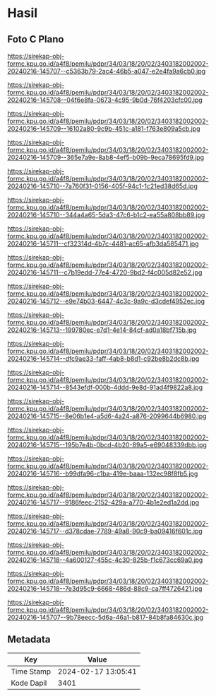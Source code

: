 # Hasil

## Foto C Plano

https://sirekap-obj-formc.kpu.go.id/a4f8/pemilu/pdpr/34/03/18/20/02/3403182002002-20240216-145707--c5363b79-2ac4-46b5-a047-e2e4fa9a6cb0.jpg

https://sirekap-obj-formc.kpu.go.id/a4f8/pemilu/pdpr/34/03/18/20/02/3403182002002-20240216-145708--04f6e8fa-0673-4c95-9b0d-76f4203cfc00.jpg

https://sirekap-obj-formc.kpu.go.id/a4f8/pemilu/pdpr/34/03/18/20/02/3403182002002-20240216-145709--16102a80-9c9b-451c-a181-f763e809a5cb.jpg

https://sirekap-obj-formc.kpu.go.id/a4f8/pemilu/pdpr/34/03/18/20/02/3403182002002-20240216-145709--365e7a9e-8ab8-4ef5-b09b-9eca78695fd9.jpg

https://sirekap-obj-formc.kpu.go.id/a4f8/pemilu/pdpr/34/03/18/20/02/3403182002002-20240216-145710--7a760f31-0156-405f-94c1-1c21ed38d65d.jpg

https://sirekap-obj-formc.kpu.go.id/a4f8/pemilu/pdpr/34/03/18/20/02/3403182002002-20240216-145710--344a4a65-5da3-47c6-b1c2-ea55a808bb89.jpg

https://sirekap-obj-formc.kpu.go.id/a4f8/pemilu/pdpr/34/03/18/20/02/3403182002002-20240216-145711--cf32314d-4b7c-4481-ac65-afb3da585471.jpg

https://sirekap-obj-formc.kpu.go.id/a4f8/pemilu/pdpr/34/03/18/20/02/3403182002002-20240216-145711--c7b19edd-77e4-4720-9bd2-f4c005d82e52.jpg

https://sirekap-obj-formc.kpu.go.id/a4f8/pemilu/pdpr/34/03/18/20/02/3403182002002-20240216-145712--e9e74b03-6447-4c3c-9a9c-d3cdef4952ec.jpg

https://sirekap-obj-formc.kpu.go.id/a4f8/pemilu/pdpr/34/03/18/20/02/3403182002002-20240216-145713--199780ec-e7d1-4e14-84cf-ad0a18bf715b.jpg

https://sirekap-obj-formc.kpu.go.id/a4f8/pemilu/pdpr/34/03/18/20/02/3403182002002-20240216-145714--dfc9ae33-faff-4ab8-b8d1-c92be8b2dc8b.jpg

https://sirekap-obj-formc.kpu.go.id/a4f8/pemilu/pdpr/34/03/18/20/02/3403182002002-20240216-145714--8543efdf-000b-4ddd-9e8d-91ad4f9822a8.jpg

https://sirekap-obj-formc.kpu.go.id/a4f8/pemilu/pdpr/34/03/18/20/02/3403182002002-20240216-145715--8e06b1e4-a5d6-4a24-a876-2099644b6980.jpg

https://sirekap-obj-formc.kpu.go.id/a4f8/pemilu/pdpr/34/03/18/20/02/3403182002002-20240216-145715--195b7e4b-0bcd-4b20-89a5-e69048339dbb.jpg

https://sirekap-obj-formc.kpu.go.id/a4f8/pemilu/pdpr/34/03/18/20/02/3403182002002-20240216-145716--b99dfa96-c1ba-419e-baaa-132ec98f8fb5.jpg

https://sirekap-obj-formc.kpu.go.id/a4f8/pemilu/pdpr/34/03/18/20/02/3403182002002-20240216-145717--9186feec-2152-429a-a770-4b1e2ed1a2dd.jpg

https://sirekap-obj-formc.kpu.go.id/a4f8/pemilu/pdpr/34/03/18/20/02/3403182002002-20240216-145717--d378cdae-7789-49a8-90c9-ba09416f601c.jpg

https://sirekap-obj-formc.kpu.go.id/a4f8/pemilu/pdpr/34/03/18/20/02/3403182002002-20240216-145718--4a600127-455c-4c30-825b-f1c673cc69a0.jpg

https://sirekap-obj-formc.kpu.go.id/a4f8/pemilu/pdpr/34/03/18/20/02/3403182002002-20240216-145718--7e3d95c9-6668-486d-88c9-ca7ff4726421.jpg

https://sirekap-obj-formc.kpu.go.id/a4f8/pemilu/pdpr/34/03/18/20/02/3403182002002-20240216-145707--9b78eecc-5d6a-46a1-b817-84b8fa84630c.jpg


## Metadata

| Key        | Value               |
| ---------- | ------------------- |
| Time Stamp | 2024-02-17 13:05:41 |
| Kode Dapil | 3401                |



